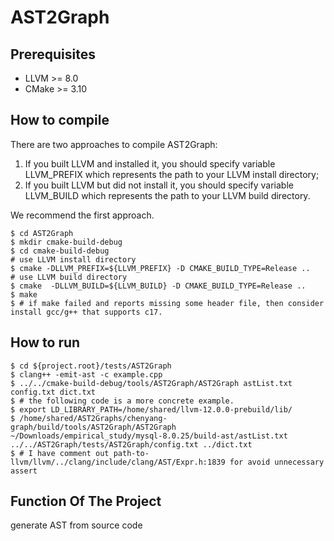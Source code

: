 #  AST2Graph
## Prerequisites

- LLVM >= 8.0
- CMake >= 3.10

## How to compile

There are two approaches to compile AST2Graph:

1. If you built LLVM and installed it, you should specify variable LLVM_PREFIX which represents the path to your LLVM install directory;
2. If you built LLVM but did not install it, you should specify variable LLVM_BUILD which represents the path to your LLVM build directory.

We recommend the first approach.

```shell
$ cd AST2Graph
$ mkdir cmake-build-debug
$ cd cmake-build-debug
# use LLVM install directory
$ cmake -DLLVM_PREFIX=${LLVM_PREFIX} -D CMAKE_BUILD_TYPE=Release ..
# use LLVM build directory
$ cmake  -DLLVM_BUILD=${LLVM_BUILD} -D CMAKE_BUILD_TYPE=Release ..
$ make
$ # if make failed and reports missing some header file, then consider install gcc/g++ that supports c17.
`````

## How to run

```shell
$ cd ${project.root}/tests/AST2Graph
$ clang++ -emit-ast -c example.cpp
$ ../../cmake-build-debug/tools/AST2Graph/AST2Graph astList.txt config.txt dict.txt
$ # the following code is a more concrete example.
$ export LD_LIBRARY_PATH=/home/shared/llvm-12.0.0-prebuild/lib/
$ /home/shared/AST2Graphs/chenyang-graph/build/tools/AST2Graph/AST2Graph ~/Downloads/empirical_study/mysql-8.0.25/build-ast/astList.txt ../../AST2Graph/tests/AST2Graph/config.txt ../dict.txt
$ # I have comment out path-to-llvm/llvm/../clang/include/clang/AST/Expr.h:1839 for avoid unnecessary assert
```

## Function Of The Project

generate AST from source code
